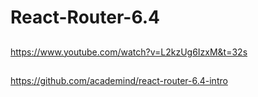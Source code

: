 # React-Router-6.4

##
https://www.youtube.com/watch?v=L2kzUg6IzxM&t=32s
##
https://github.com/academind/react-router-6.4-intro
##

